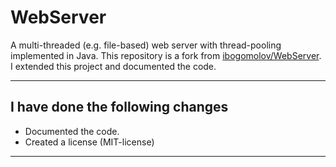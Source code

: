 # WebServer

A multi-threaded (e.g. file-based) web server with thread-pooling implemented in Java. This repository is a fork from [ibogomolov/WebServer](https://github.com/ibogomolov/WebServer).  I extended this project and documented the code.  

---

## I have done the following changes  

- Documented the code.  
- Created a license (MIT-license)  

---
